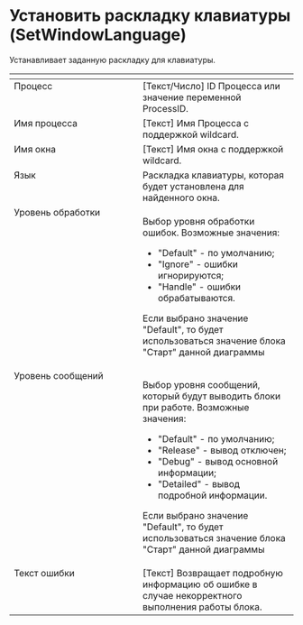 # Установить раскладку клавиатуры (SetWindowLanguage)

Устанавливает заданную раскладку для клавиатуры.

<table data-header-hidden><thead><tr><th width="293.41668701171875" valign="top"></th><th width="322.45001220703125" valign="top"></th></tr></thead><tbody><tr><td valign="top">Процесс</td><td valign="top">[Текст/Число] ID Процесса или значение переменной ProcessID.</td></tr><tr><td valign="top">Имя процесса</td><td valign="top">[Текст] Имя Процесса с поддержкой wildcard.</td></tr><tr><td valign="top">Имя окна</td><td valign="top">[Текст] Имя окна с поддержкой wildcard.</td></tr><tr><td valign="top">Язык</td><td valign="top">Раскладка клавиатуры, которая будет установлена для найденного окна.</td></tr><tr><td valign="top">Уровень обработки</td><td valign="top"><p>Выбор уровня обработки ошибок. Возможные значения: </p><ul><li>"Default" - по умолчанию; </li><li>"Ignore" - ошибки игнорируются; </li><li>"Handle" - ошибки обрабатываются. </li></ul><p>Если выбрано значение "Default", то будет использоваться значение блока "Старт" данной диаграммы</p></td></tr><tr><td valign="top">Уровень сообщений</td><td valign="top"><p>Выбор уровня сообщений, который будут выводить блоки при работе. Возможные значения: </p><ul><li>"Default" - по умолчанию; </li><li>"Release" - вывод отключен; </li><li>"Debug" - вывод основной информации; </li><li>"Detailed" - вывод подробной информации. </li></ul><p>Если выбрано значение "Default", то будет использоваться значение блока "Старт" данной диаграммы</p></td></tr><tr><td valign="top">Текст ошибки</td><td valign="top">[Текст] Возвращает подробную информацию об ошибке в случае некорректного выполнения работы блока.</td></tr></tbody></table>
